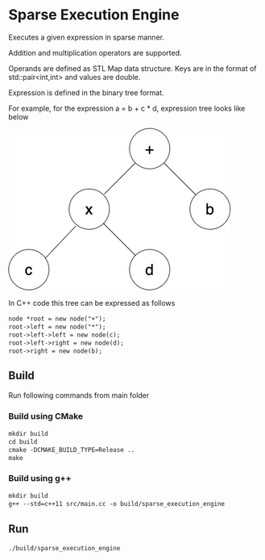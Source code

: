 # Sparse Execution Engine
Executes a given expression in sparse manner. 

Addition and multiplication operators are supported.

Operands are defined as STL Map data structure. Keys are in the format of std::pair<int,int> and values are double.

Expression is defined in the binary tree format. 

For example, for the expression a = b + c * d, expression tree looks like below

![Screenshot](expression_tree.png)

In C++ code this tree can be expressed as follows

    node *root = new node("+");
    root->left = new node("*");
    root->left->left = new node(c);
    root->left->right = new node(d);
    root->right = new node(b);


## Build 
Run following commands from main folder

### Build using CMake

    mkdir build 
    cd build
    cmake -DCMAKE_BUILD_TYPE=Release ..
    make

### Build using g++

    mkdir build
    g++ --std=c++11 src/main.cc -o build/sparse_execution_engine

## Run

    ./build/sparse_execution_engine
